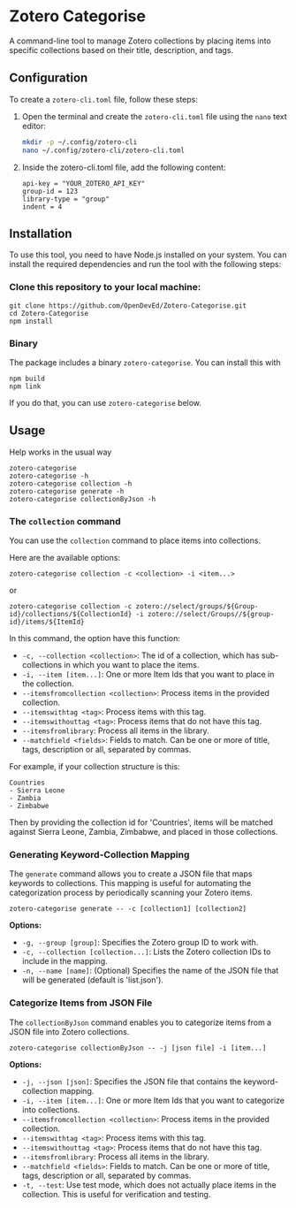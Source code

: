 # Zotero Categorise

A command-line tool to manage Zotero collections by placing items into specific collections based on their title, description, and tags.

## Configuration

To create a `zotero-cli.toml` file, follow these steps:

1. Open the terminal and create the `zotero-cli.toml` file using the `nano` text editor:

   ```bash
   mkdir -p ~/.config/zotero-cli
   nano ~/.config/zotero-cli/zotero-cli.toml
   ```

2. Inside the zotero-cli.toml file, add the following content:
   ```
   api-key = "YOUR_ZOTERO_API_KEY"
   group-id = 123
   library-type = "group"
   indent = 4
   ```

## Installation

To use this tool, you need to have Node.js installed on your system. You can install the required dependencies and run the tool with the following steps:

### Clone this repository to your local machine:

```
git clone https://github.com/OpenDevEd/Zotero-Categorise.git
cd Zotero-Categorise
npm install
```

### Binary

The package includes a binary `zotero-categorise`. You can install this with 
```
npm build
npm link
```
If you do that, you can use `zotero-categorise` below.

## Usage
Help works in the usual way
```
zotero-categorise
zotero-categorise -h
zotero-categorise collection -h
zotero-categorise generate -h
zotero-categorise collectionByJson -h
```

### The `collection` command
You can use the `collection` command to place items into collections.

Here are the available options:

```
zotero-categorise collection -c <collection> -i <item...>
```

or

```
zotero-categorise collection -c zotero://select/groups/${Group-id}/collections/${CollectionId} -i zotero://select/Groups//${group-id}/items/${ItemId}
```

In this command, the option have this function:

- `-c, --collection <collection>`: The id of a collection, which has sub-collections in which you want to place the items.
- `-i, --item [item...]`: One or more Item Ids that you want to place in the collection.
- `--itemsfromcollection <collection>`: Process items in the provided collection.
- `--itemswithtag <tag>`: Process items with this tag.
- `--itemswithouttag <tag>`: Process items that do not have this tag.
- `--itemsfromlibrary`: Process all items in the library.
- `--matchfield <fields>`: Fields to match. Can be one or more of title, tags, description or all, separated by commas.

For example, if your collection structure is this:

```
Countries
- Sierra Leone
- Zambia
- Zimbabwe
```

Then by providing the collection id for 'Countries', items will be matched against Sierra Leone, Zambia, Zimbabwe, and placed in those collections.

### Generating Keyword-Collection Mapping

The `generate` command allows you to create a JSON file that maps keywords to collections. This mapping is useful for automating the categorization process by periodically scanning your Zotero items.

```
zotero-categorise generate -- -c [collection1] [collection2]
```

**Options:**

- `-g, --group [group]`: Specifies the Zotero group ID to work with.
- `-c, --collection [collection...]`: Lists the Zotero collection IDs to include in the mapping.
- `-n, --name [name]`: (Optional) Specifies the name of the JSON file that will be generated (default is 'list.json').

### Categorize Items from JSON File

The `collectionByJson` command enables you to categorize items from a JSON file into Zotero collections.

```
zotero-categorise collectionByJson -- -j [json file] -i [item...]
```

**Options:**

- `-j, --json [json]`: Specifies the JSON file that contains the keyword-collection mapping.
- `-i, --item [item...]`: One or more Item Ids that you want to categorize into collections.
- `--itemsfromcollection <collection>`: Process items in the provided collection.
- `--itemswithtag <tag>`: Process items with this tag.
- `--itemswithouttag <tag>`: Process items that do not have this tag.
- `--itemsfromlibrary`: Process all items in the library.
- `--matchfield <fields>`: Fields to match. Can be one or more of title, tags, description or all, separated by commas.
- `-t, --test`: Use test mode, which does not actually place items in the collection. This is useful for verification and testing.
